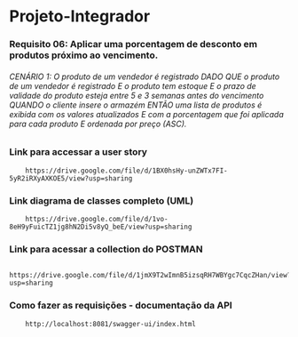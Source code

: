 # Projeto-Integrador

### Requisito 06: Aplicar uma porcentagem de desconto em produtos próximo ao vencimento.

###### CENÁRIO 1: O produto de um vendedor é registrado DADO QUE o produto de um vendedor é registrado E o produto tem estoque E o prazo de validade do produto esteja entre 5 e 3 semanas antes do vencimento QUANDO o cliente insere o armazém ENTÃO uma lista de produtos é exibida com os valores atualizados E com a porcentagem que foi aplicada para cada produto E ordenada por preço (ASC).

### Link para accessar a user story
        https://drive.google.com/file/d/1BX0hsHy-unZWTx7FI-5yR2iRXyAXKOE5/view?usp=sharing
### Link diagrama de classes completo (UML)
        https://drive.google.com/file/d/1vo-8eH9yFuicTZ1jg8hN2Di5v8yQ_beE/view?usp=sharing
### Link para acessar a collection do POSTMAN
        https://drive.google.com/file/d/1jmX9T2wImnB5izsqRH7WBYgc7CqcZHan/view?usp=sharing
### Como fazer as requisições - documentação da API
        http://localhost:8081/swagger-ui/index.html
